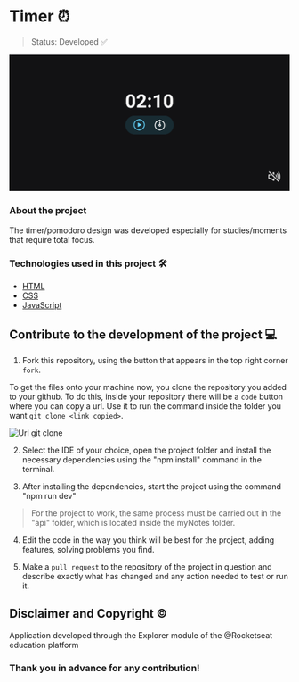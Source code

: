 # Timer ⏰
  
> Status: Developed ✅

<img src="project_image.png">

### About the project
The timer/pomodoro design was developed especially for studies/moments that require total focus. 

### Technologies used in this project 🛠️

- [HTML](https://developer.mozilla.org/pt-BR/docs/Web/HTML)
- [CSS](https://developer.mozilla.org/en-US/docs/Web/CSS)
- [JavaScript](https://developer.mozilla.org/pt-BR/docs/Web/JavaScript)

## Contribute to the development of the project 💻

1. Fork this repository, using the button that appears in the top right corner `fork`.

To get the files onto your machine now, you clone the repository you added to your github. To do this, inside your repository there will be a `code` button where you can copy a url. Use it to run the command inside the folder you want `git clone <link copied>`.

![Url git clone](https://media.canva.com/1/image-resize/1/470_254_100_PNG_F/czM6Ly9tZWRpYS1wcml2YXRlLmNhbnZhLmNvbS9tWDBzYy9NQUYzUWJtWDBzYy8xL3AucG5n?osig=AAAAAAAAAAAAAAAAAAAAAJJ5Lyit5vkpAIuF3o2jCZDKf1nNefq6S2D1o72RmazA&exp=1702850385&x-canva-quality=screen&csig=AAAAAAAAAAAAAAAAAAAAAIrevhrP2yG-BwtbAYRu9UssC9kiwLq8tfixIQ8KfQ2y)

2. Select the IDE of your choice, open the project folder and install the necessary dependencies using the "npm install" command in the terminal.

3. After installing the dependencies, start the project using the command "npm run dev"

> For the project to work, the same process must be carried out in the "api" folder, which is located inside the myNotes folder.

4. Edit the code in the way you think will be best for the project, adding features, solving problems you find.

5. Make a `pull request` to the repository of the project in question and describe exactly what has changed and any action needed to test or run it.

## Disclaimer and Copyright ©️
Application developed through the Explorer module of the @Rocketseat education platform

### Thank you in advance for any contribution!
